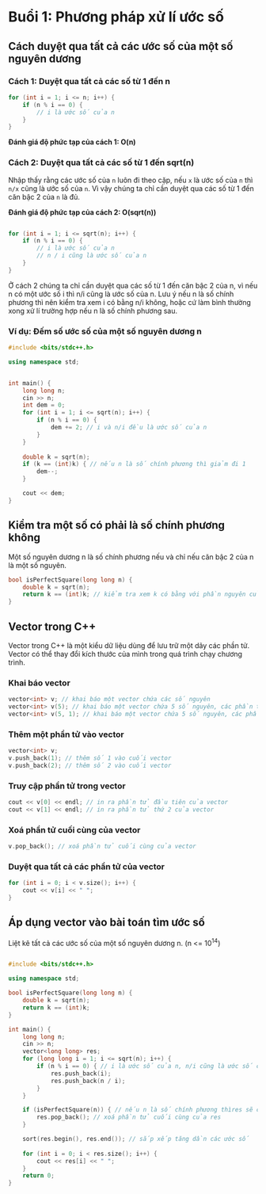 # Buổi 1: Phương pháp xử lí ước số

## Cách duyệt qua tất cả các ước số của một số nguyên dương 

### Cách 1: Duyệt qua tất cả các số từ 1 đến n

```cpp
for (int i = 1; i <= n; i++) {
    if (n % i == 0) {
        // i là ước số của n
    }
}
```

**Đánh giá độ phức tạp của cách 1: O(n)**

### Cách 2: Duyệt qua tất cả các số từ 1 đến sqrt(n)

Nhập thấy rằng các ước số của `n` luôn đi theo cặp, nếu `x` là ước số của `n` thì `n/x` cũng là ước số của `n`. Vì vậy chúng ta chỉ cần duyệt qua các số từ 1 đến căn bậc 2 của `n` là đủ.

**Đánh giá độ phức tạp của cách 2: O(sqrt(n))**

```cpp

for (int i = 1; i <= sqrt(n); i++) {
    if (n % i == 0) {
        // i là ước số của n
        // n / i cũng là ước số của n
    }
}
```

Ở cách 2 chúng ta chỉ cần duyệt qua các số từ 1 đến căn bậc 2 của n, vì nếu n có một ước số i thì n/i cũng là ước số của n. Lưu ý nếu n là số chính phương thì nên kiểm tra xem i có bằng n/i không, hoặc cứ làm bình thường xong xử lí trường hợp nếu n là số chính phương sau.

### Ví dụ: Đếm số ước số của một số nguyên dương n

```cpp
#include <bits/stdc++.h>

using namespace std;


int main() {
    long long n;
    cin >> n;
    int dem = 0;
    for (int i = 1; i <= sqrt(n); i++) {
        if (n % i == 0) {
            dem += 2; // i và n/i đều là ước số của n
        }
    }
    
    double k = sqrt(n);
    if (k == (int)k) { // nếu n là số chính phương thì giảm đi 1
        dem--;
    }

    cout << dem;
}

```

## Kiểm tra một số có phải là số chính phương không

Một số nguyên dương n là số chính phương nếu và chỉ nếu căn bậc 2 của n là một số nguyên.

```cpp
bool isPerfectSquare(long long n) {
    double k = sqrt(n);
    return k == (int)k; // kiểm tra xem k có bằng với phần nguyên của k không
}
```

## Vector trong C++

Vector trong C++ là một kiểu dữ liệu dùng để lưu trữ một dãy các phần tử. Vector có thể thay đổi kích thước của mình trong quá trình chạy chương trình.

### Khai báo vector

```cpp
vector<int> v; // khai báo một vector chứa các số nguyên
vector<int> v(5); // khai báo một vector chứa 5 số nguyên, các phần tử có giá trị mặc định là 0
vector<int> v(5, 1); // khai báo một vector chứa 5 số nguyên, các phần tử có giá trị mặc định là 1

```

### Thêm một phần tử vào vector

```cpp
vector<int> v;
v.push_back(1); // thêm số 1 vào cuối vector
v.push_back(2); // thêm số 2 vào cuối vector
```

### Truy cập phần tử trong vector

```cpp
cout << v[0] << endl; // in ra phần tử đầu tiên của vector
cout << v[1] << endl; // in ra phần tử thứ 2 của vector
```

### Xoá phần tử cuối cùng của vector

```cpp
v.pop_back(); // xoá phần tử cuối cùng của vector
```

### Duyệt qua tất cả các phần tử của vector

```cpp
for (int i = 0; i < v.size(); i++) {
    cout << v[i] << " ";
}
```

## Áp dụng vector vào bài toán tìm ước số

Liệt kê tất cả các ước số của một số nguyên dương n. (n <= 10<sup>14</sup>)

```cpp

#include <bits/stdc++.h>

using namespace std;

bool isPerfectSquare(long long n) {
    double k = sqrt(n);
    return k == (int)k;
}

int main() {
    long long n;
    cin >> n;
    vector<long long> res;
    for (long long i = 1; i <= sqrt(n); i++) {
        if (n % i == 0) { // i là ước số của n, n/i cũng là ước số của n
            res.push_back(i);
            res.push_back(n / i);
        }
    }

    if (isPerfectSquare(n)) { // nếu n là số chính phương thìres sẽ có 2 lần i = sqrt(n)
        res.pop_back(); // xoá phần tử cuối cùng của res
    }

    sort(res.begin(), res.end()); // sắp xếp tăng dần các ước số
    
    for (int i = 0; i < res.size(); i++) {
        cout << res[i] << " ";
    }
    return 0;
}

```


